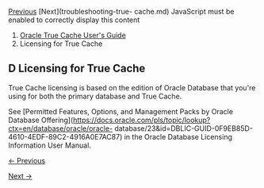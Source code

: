 [Previous](true-cache-wait-events.md) [Next](troubleshooting-true-
cache.md) JavaScript must be enabled to correctly display this content

  1. [Oracle True Cache User's Guide](index.md)
  2. Licensing for True Cache

## D Licensing for True Cache

True Cache licensing is based on the edition of Oracle Database that you're
using for both the primary database and True Cache.

See [Permitted Features, Options, and Management Packs by Oracle Database
Offering](https://docs.oracle.com/pls/topic/lookup?ctx=en/database/oracle/oracle-
database/23&id=DBLIC-GUID-0F9EB85D-4610-4EDF-89C2-4916A0E7AC87) in the Oracle
Database Licensing Information User Manual.


[← Previous](true-cache-wait-events.md)

[Next →](troubleshooting-true-cache.md)
